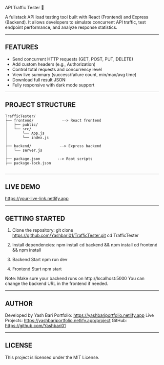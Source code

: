 API Traffic Tester 🚀

A fullstack API load testing tool built with React (Frontend) and Express (Backend).
It allows developers to simulate concurrent API traffic, test endpoint performance, and analyze response statistics.

----------------------------------------
FEATURES
----------------------------------------
- Send concurrent HTTP requests (GET, POST, PUT, DELETE)
- Add custom headers (e.g., Authorization)
- Control total requests and concurrency level
- View live summary (success/failure count, min/max/avg time)
- Download full result JSON
- Fully responsive with dark mode support

----------------------------------------
PROJECT STRUCTURE
----------------------------------------

```
TrafficTester/
├── frontend/             --> React frontend
│   ├── public/
│   └── src/
│       └── App.js
│       └── index.js
│
├── backend/             --> Express backend
│   └── server.js
│
├── package.json        --> Root scripts
├── package-lock.json
                  
```
----------------------------------------
LIVE DEMO
----------------------------------------
https://your-live-link.netlify.app

----------------------------------------
GETTING STARTED
----------------------------------------

1. Clone the repository:
   git clone https://github.com/Yashbari01/TrafficTester.git
   cd TrafficTester

2. Install dependencies:
   npm install
   cd backend && npm install
   cd frontend && npm install

3. Backend Start
   npm run dev 

4. Frontend Start
   npm start

Note:
Make sure your backend runs on http://localhost:5000
You can change the backend URL in the frontend if needed.

----------------------------------------
AUTHOR
----------------------------------------

Developed by Yash Bari
Portfolio: https://yashbariportfolio.netlify.app
Live Projects: https://yashbariportfolio.netlify.app/project
GitHub: https://github.com/Yashbari01

----------------------------------------
LICENSE
----------------------------------------
This project is licensed under the MIT License.
